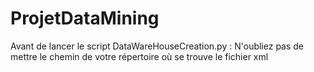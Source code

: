 ProjetDataMining
===================

Avant de lancer le script DataWareHouseCreation.py  :
N'oubliez pas de mettre le chemin de votre répertoire où se trouve le fichier xml